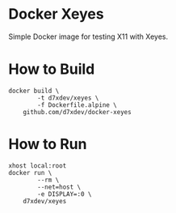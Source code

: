# Docker Xeyes

Simple Docker image for testing X11 with Xeyes.


# How to Build

```
docker build \
        -t d7xdev/xeyes \
        -f Dockerfile.alpine \
    github.com/d7xdev/docker-xeyes
```


# How to Run

```
xhost local:root
docker run \
        --rm \
        --net=host \
        -e DISPLAY=:0 \
    d7xdev/xeyes
```
